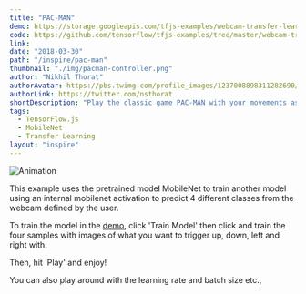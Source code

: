 ```yaml
---
title: "PAC-MAN"
demo: https://storage.googleapis.com/tfjs-examples/webcam-transfer-learning/dist/index.html
code: https://github.com/tensorflow/tfjs-examples/tree/master/webcam-transfer-learning
link:
date: "2018-03-30"
path: "/inspire/pac-man"
thumbnail: "./img/pacman-controller.png"
author: "Nikhil Thorat"
authorAvatar: https://pbs.twimg.com/profile_images/1237008898311282690/QL1p2OgT_400x400.jpg
authorLink: https://twitter.com/nsthorat
shortDescription: "Play the classic game PAC-MAN with your movements as the controller"
tags:
  - TensorFlow.js
  - MobileNet
  - Transfer Learning
layout: "inspire"
---
```


![Animation](./img/transferlearning.gif)

This example uses the pretrained model MobileNet to train
another model using an internal mobilenet activation to predict 4
different classes from the webcam defined by the user.

To train the model in the [demo](https://storage.googleapis.com/tfjs-examples/webcam-transfer-learning/dist/index.html),
click 'Train Model' then click and train the four samples with images of
what you want to trigger up, down, left and right with.

Then, hit 'Play' and enjoy!

You can also play around with the learning rate and batch size etc.,
